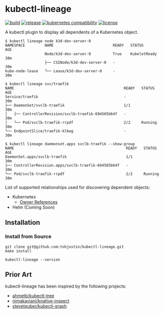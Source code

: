 # kubectl-lineage

[![build](https://github.com/tohjustin/kubectl-lineage/actions/workflows/build.yaml/badge.svg)](https://github.com/tohjustin/kubectl-lineage/actions/workflows/build.yaml)
[![release](https://aegisbadges.appspot.com/static?subject=release&status=v0.1.0&color=318FE0)](https://github.com/tohjustin/kubectl-lineage/releases)
[![kubernetes compatibility](https://aegisbadges.appspot.com/static?subject=k8s%20compatibility&status=v1.19%2B&color=318FE0)](https://endoflife.date/kubernetes)
[![license](https://aegisbadges.appspot.com/static?subject=license&status=Apache-2.0&color=318FE0)](./LICENSE.md)

A kubectl plugin to display all dependents of a Kubernetes object.

```shell
$ kubectl lineage node k3d-dev-server-0
NAMESPACE         NAME                           READY   STATUS         AGE
                  Node/k3d-dev-server-0          True    KubeletReady   30m
                  ├── CSINode/k3d-dev-server-0   -                      30m
kube-node-lease   └── Lease/k3d-dev-server-0     -                      30m

$ kubectl lineage svc/traefik
NAME                                                  READY   STATUS    AGE
Service/traefik                                       -                 30m
├── DaemonSet/svclb-traefik                           1/1               30m
│   ├── ControllerRevision/svclb-traefik-694565b64f   -                 30m
│   └── Pod/svclb-traefik-rrpdf                       2/2     Running   30m
└── EndpointSlice/traefik-klkwg                       -                 30m

$ kubectl lineage daemonset.apps svclb-traefik --show-group
NAME                                                   READY   STATUS    AGE
DaemonSet.apps/svclb-traefik                           1/1               30m
├── ControllerRevision.apps/svclb-traefik-694565b64f   -                 30m
└── Pod/svclb-traefik-rrpdf                            2/2     Running   30m
```

List of supported relationships used for discovering dependent objects:

- Kubernetes
  - [Owner References](https://kubernetes.io/docs/concepts/overview/working-with-objects/owners-dependents/)
- Helm (Coming Soon)

## Installation

### Install from Source

```shell
git clone git@github.com:tohjustin/kubectl-lineage.git
make install

kubectl-lineage --version
```

## Prior Art

kubectl-lineage has been inspired by the following projects:

- [ahmetb/kubectl-tree](https://github.com/ahmetb/kubectl-tree)
- [nimakaviani/knative-inspect](https://github.com/nimakaviani/knative-inspect/)
- [steveteuber/kubectl-graph](https://github.com/steveteuber/kubectl-graph)

